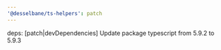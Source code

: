 ```yaml
---
'@desselbane/ts-helpers': patch
---
```


deps: [patch|devDependencies] Update package typescript from 5.9.2 to 5.9.3
